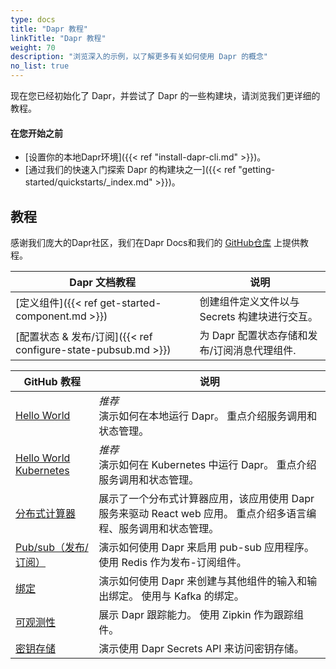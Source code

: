 ```yaml
---
type: docs
title: "Dapr 教程"
linkTitle: "Dapr 教程"
weight: 70
description: "浏览深入的示例，以了解更多有关如何使用 Dapr 的概念"
no_list: true
---
```


现在您已经初始化了 Dapr，并尝试了 Dapr 的一些构建块，请浏览我们更详细的教程。

#### 在您开始之前

- [设置你的本地Dapr环境]({{< ref "install-dapr-cli.md" >}})。
- [通过我们的快速入门探索 Dapr 的构建块之一]({{< ref "getting-started/quickstarts/_index.md" >}})。

## 教程

感谢我们庞大的Dapr社区，我们在Dapr Docs和我们的 [GitHub仓库](https://github.com/dapr/quickstarts) 上提供教程。

| Dapr 文档教程                                             | 说明                          |
| ----------------------------------------------------- | --------------------------- |
| [定义组件]({{< ref get-started-component.md >}})          | 创建组件定义文件以与 Secrets 构建块进行交互。 |
| [配置状态 & 发布/订阅]({{< ref configure-state-pubsub.md >}}) | 为 Dapr 配置状态存储和发布/订阅消息代理组件.  |

| GitHub 教程                                                                                            | 说明                                                                |
| ---------------------------------------------------------------------------------------------------- | ----------------------------------------------------------------- |
| [Hello World](https://github.com/dapr/quickstarts/tree/master/tutorials/hello-world)                 | *推荐* <br> 演示如何在本地运行 Dapr。 重点介绍服务调用和状态管理。                    |
| [Hello World Kubernetes](https://github.com/dapr/quickstarts/tree/master/tutorials/hello-kubernetes) | *推荐* <br> 演示如何在 Kubernetes 中运行 Dapr。 重点介绍服务调用和状态管理。         |
| [分布式计算器](https://github.com/dapr/quickstarts/tree/master/tutorials/distributed-calculator)           | 展示了一个分布式计算器应用，该应用使用 Dapr 服务来驱动 React web 应用。 重点介绍多语言编程、服务调用和状态管理。 |
| [Pub/sub（发布/订阅）](https://github.com/dapr/quickstarts/tree/master/tutorials/pub-sub)                  | 演示如何使用 Dapr 来启用 pub-sub 应用程序。 使用 Redis 作为发布-订阅组件。                 |
| [绑定](https://github.com/dapr/quickstarts/tree/master/tutorials/bindings)                             | 演示如何使用 Dapr 来创建与其他组件的输入和输出绑定。 使用与 Kafka 的绑定。                      |
| [可观测性](https://github.com/dapr/quickstarts/tree/master/tutorials/observability)                      | 展示 Dapr 跟踪能力。 使用 Zipkin 作为跟踪组件。                                   |
| [密钥存储](https://github.com/dapr/quickstarts/tree/master/tutorials/secretstore)                        | 演示使用 Dapr Secrets API 来访问密钥存储。                                    |